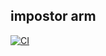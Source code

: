 ## impostor arm
[![CI](https://github.com/vroomyhippothing/impostor_arm/actions/workflows/CI.yml/badge.svg)](https://github.com/vroomyhippothing/impostor_arm/actions/workflows/CI.yml)